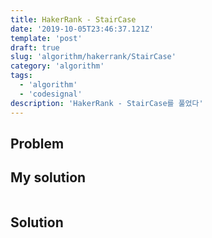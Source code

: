 ```yaml
---
title: HakerRank - StairCase
date: '2019-10-05T23:46:37.121Z'
template: 'post'
draft: true
slug: 'algorithm/hakerrank/StairCase'
category: 'algorithm'
tags:
  - 'algorithm'
  - 'codesignal'
description: 'HakerRank - StairCase를 풀었다'
---
```


## Problem



## My solution

```javascript

```

## Solution

```javascript

```

